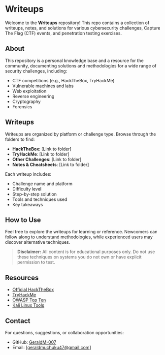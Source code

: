 # Writeups

Welcome to the **Writeups** repository! This repo contains a collection of writeups, notes, and solutions for various cybersecurity challenges, Capture The Flag (CTF) events, and penetration testing exercises.

## About

This repository is a personal knowledge base and a resource for the community, documenting solutions and methodologies for a wide range of security challenges, including:

- CTF competitions (e.g., HackTheBox, TryHackMe)
- Vulnerable machines and labs
- Web exploitation
- Reverse engineering
- Cryptography
- Forensics

## Writeups

Writeups are organized by platform or challenge type. Browse through the folders to find:

- **HackTheBox**: [Link to folder]
- **TryHackMe**: [Link to folder]
- **Other Challenges**: [Link to folder]
- **Notes & Cheatsheets**: [Link to folder]

Each writeup includes:

- Challenge name and platform
- Difficulty level
- Step-by-step solution
- Tools and techniques used
- Key takeaways

## How to Use

Feel free to explore the writeups for learning or reference. Newcomers can follow along to understand methodologies, while experienced users may discover alternative techniques.

> **Disclaimer:** All content is for educational purposes only. Do not use these techniques on systems you do not own or have explicit permission to test.


## Resources

- [Official HackTheBox](https://www.hackthebox.com/)
- [TryHackMe](https://tryhackme.com/)
- [OWASP Top Ten](https://owasp.org/www-project-top-ten/)
- [Kali Linux Tools](https://tools.kali.org/tools-listing)

## Contact

For questions, suggestions, or collaboration opportunities:

- GitHub: [GeraldM-007](https://github.com/GeraldM-007)
- Email: [geraldmuchuku47@gmail.com] <!-- replace with your contact if desired -->
